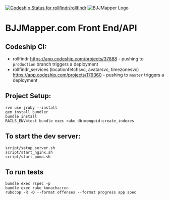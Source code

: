 [ ![Codeship Status for rollfindr/rollfindr](https://www.codeship.io/projects/18ba74e0-2808-0132-60d4-0ef31da13e21/status)](https://www.codeship.io/projects/37888)
![BJJMapper Logo](https://storage.googleapis.com/bjjmapper/logo.png)

# BJJMapper.com Front End/API

## Codeship CI:
 * rollfindr 
   https://app.codeship.com/projects/37888 - pushing to `production` branch triggers a deployment 
 * rollfindr_services (locationfetchsvc, avatarsvc, timezonesvc) 
   https://app.codeship.com/projects/179360 - pushing to `master` triggers a deployment

## Project Setup:

```shell
rvm use jruby --install
gem install bundler
bundle install
RAILS_ENV=test bundle exec rake db:mongoid:create_indexes
```

## To start the dev server:
```
script/setup_server.sh
script/start_nginx.sh
script/start_puma.sh
```

## To run tests

```
bundle exec rspec -p
bundle exec rake konacha:run
rubocop -R -D --format offenses --format progress app spec
```


```